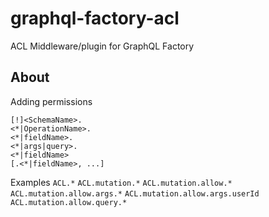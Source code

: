 # graphql-factory-acl
ACL Middleware/plugin for GraphQL Factory

## About


Adding permissions

```
[!]<SchemaName>.
<*|OperationName>.
<*|fieldName>.
<*|args|query>.
<*|fieldName>
[.<*|fieldName>, ...]
```

Examples
`ACL.*`
`ACL.mutation.*`
`ACL.mutation.allow.*`
`ACL.mutation.allow.args.*`
`ACL.mutation.allow.args.userId`
`ACL.mutation.allow.query.*`
